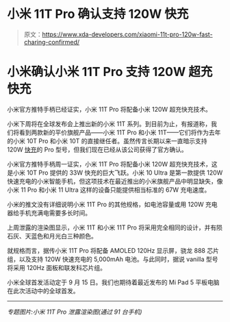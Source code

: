 # 小米 11T Pro 确认支持 120W 快充

> 原文：<https://www.xda-developers.com/xiaomi-11t-pro-120w-fast-charing-confirmed/>

# 小米确认小米 11T Pro 支持 120W 超充快充

小米官方推特手柄已经证实，小米 11T Pro 将配备小米 120W 超充快充技术。

小米下周将在全球发布会上推出新的小米 11T 系列。到目前为止，有报道称，我们将看到两款新的平价旗舰产品——小米 11T Pro 和小米 11T——它们将作为去年的小米 10T Pro 和小米 10T 的直接继任者。虽然传言长期以来一直暗示支持 120W [快充](https://www.xda-developers.com/how-does-fast-charging-work/)的 Pro 型号，但我们现在已经从该公司获得了官方确认。

小米官方推特手柄周一证实，小米 11T Pro 将配备小米 120W 超充快充技术，这是小米 10T Pro 提供的 33W 快充的巨大飞跃。小米 10 Ultra 是第一款提供 120W 快速充电的小米智能手机，但这项技术在最近推出的小米旗舰产品中明显缺失，像小米 11 Pro 和小米 11 Ultra 这样的设备只能提供相当标准的 67W 充电速度。

小米的推文没有详细说明小米 11T Pro 的其他规格，如电池容量或用 120W 充电器给手机充满电需要多长时间。

上周泄露的渲染图显示，小米 11T 和小米 11T Pro 将采用完全相同的设计，并有陨石灰、天蓝色和月光白三种颜色。

就规格而言，据传小米 11T Pro 将配备 AMOLED 120Hz 显示屏，骁龙 888 芯片组，以及支持 120W 快速充电的 5,000mAh 电池。与此同时，据说 vanilla 型号将采用 120Hz 面板和联发科芯片组。

小米全球首发活动定于 9 月 15 日。我们也期待着最近发布的 Mi Pad 5 平板电脑在此次活动中的全球首发。

* * *

*专题图片:小米 11T Pro 泄露渲染图(通过 91 台手机)*